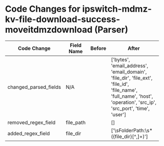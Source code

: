 # Code Changes for ipswitch-mdmz-kv-file-download-success-moveitdmzdownload (Parser)

| Code Change | Field Name | Before | After |
|-------------|------------|--------|-------|
| changed_parsed_fields | N/A |  | ['bytes', 'email_address', 'email_domain', 'file_dir', 'file_ext', 'file_id', 'file_name', 'full_name', 'host', 'operation', 'src_ip', 'src_port', 'time', 'user'] |
| removed_regex_field | file_path |  | [] |
| added_regex_field | file_dir |  | ['\sFolderPath:\s*({file_dir}[^,]+)'] |
